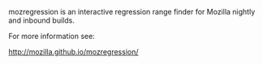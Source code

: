 mozregression is an interactive regression range finder for Mozilla nightly and inbound builds.

For more information see:

http://mozilla.github.io/mozregression/
